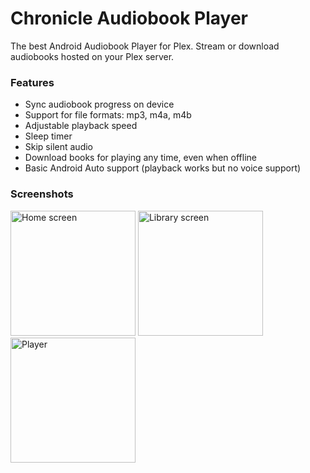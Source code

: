 # Chronicle Audiobook Player

The best Android Audiobook Player for Plex. Stream or download audiobooks hosted on your Plex server. 

### Features

 - Sync audiobook progress on device
 - Support for file formats: mp3, m4a, m4b
 - Adjustable playback speed
 - Sleep timer
 - Skip silent audio
 - Download books for playing any time, even when offline
 - Basic Android Auto support (playback works but no voice support)
 
### Screenshots

<p float="left">
<img src="https://raw.githubusercontent.com/mattttvaughn/chronicle/develop/images/home.png" alt="Home screen" height="200">
<img src="https://raw.githubusercontent.com/mattttvaughn/chronicle/develop/images/library.png" alt="Library screen" height="200">
<img src="https://raw.githubusercontent.com/mattttvaughn/chronicle/develop/images/currentlyplaying.png" alt="Player" height="200">
</p>


